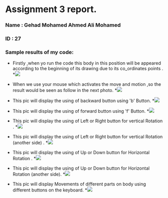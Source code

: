 
# Assignment 3 report.
<!--Headline-->
<!--Image-->
<!--UL-->
<!-- URLs-->
      
### Name : Gehad Mohamed Ahmed Ali Mohamed 
### ID : 27

### Sample results of my code:
* Firstly ,when yo run the code this body in this position will be appeared according to the beginning of its drawing due to its co_ordinates points .
*![](fstrun.PNG)

* When we use your mouse which activates the move and motion ,so the result  would be seen as follow in the next photo.
*![](move_motion_mouse.PNG)

* This pic will display the using of backward button using 'b' Button.
*![](use_b_B.PNG)

* This pic will display the using of forward button using 'f' Button.
*![](use_f_B.PNG)

* This pic will display the using of Left or Right button for vertical Rotation .
*![](use_l&R_B(VR).PNG)

* This pic will display the using of Left or Right button for vertical Rotation (another side) .
*![](an_vr_us_lb.PNG)

* This pic will display the using of Up or Down button for Horizontal Rotation  .
*![](using_up_HR.PNG)

* This pic will display the using of Up or Down button for Horizontal Rotation  (another side).
*![](another_HR.PNG)

* This pic will display Movements of different parts on body using different buttons on the keyboard.
*![](MULTi_movs.PNG)


   
